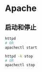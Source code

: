 #	Apache

##	启动和停止

```bash
httpd
# OR
apachectl start
```

```bash
httpd -k stop
# OR
apachectl stop
```
